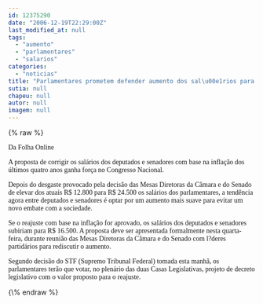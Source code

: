 ```yaml
---
id: 12375290
date: "2006-12-19T22:29:00Z"
last_modified_at: null
tags:
  - "aumento"
  - "parlamentares"
  - "salarios"
categories:
  - "noticias"
title: "Parlamentares prometem defender aumento dos sal\u00e1rios para R$ 16.500 "
sutia: null
chapeu: null
autor: null
imagem: null
---
```

{\% raw %}
<p><P><FONT face=Verdana>Da Folha Online</FONT></P></p>
<p><P><FONT face=Verdana>A proposta de corrigir os salários dos deputados e senadores com base na inflação dos últimos quatro anos ganha força no Congresso Nacional. </FONT></P></p>
<p><P><FONT face=Verdana>Depois do desgaste provocado pela decisão das Mesas Diretoras da Câmara e do Senado de elevar dos atuais R$ 12.800 para R$ 24.500 os salários dos parlamentares, a tendência agora entre deputados e senadores é optar por um aumento mais suave para evitar um novo embate com a sociedade.</FONT></P></p>
<p><P><FONT face=Verdana>Se o reajuste com base na inflação for aprovado, os salários dos deputados e senadores subiriam para R$ 16.500. A proposta deve ser apresentada formalmente nesta quarta-feira, durante reunião das Mesas Diretoras da Câmara e do Senado com l?deres partidários para rediscutir o aumento. </FONT></P></p>
<p><P><FONT face=Verdana>Segundo decisão do STF (Supremo Tribunal Federal) tomada esta manhã, os parlamentares terão que votar, no plenário das duas Casas Legislativas, projeto de decreto legislativo com o valor proposto para o reajuste.</FONT></P> </p>
{\% endraw %}